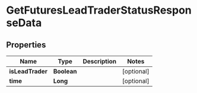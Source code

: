 

# GetFuturesLeadTraderStatusResponseData


## Properties

| Name | Type | Description | Notes |
|------------ | ------------- | ------------- | -------------|
|**isLeadTrader** | **Boolean** |  |  [optional] |
|**time** | **Long** |  |  [optional] |



